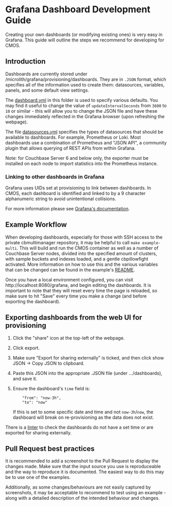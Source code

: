 # Grafana Dashboard Development Guide #

Creating your own dashboards (or modifying existing ones) is very easy in Grafana. This guide will outline the steps we recommend for developing for CMOS.

## Introduction ##

Dashboards are currently stored under /microlith/grafana/provisioning/dashboards. They are in `.JSON` format, which specifies all of the information used to create them: datasources, variables, panels, and some default view settings.

The [dashboard.yml](./provisioning/dashboards/dashboard.yml) in this folder is used to specify various defaults. You may find it useful to change the value of `updateIntervalSeconds` from `3600` to `10` or similar - this will allow you to change the JSON file and have these changes immediately reflected in the Grafana browser (upon refreshing the webpage).

The file [datasources.yml](./provisioning/datasources) specifies the types of datasources that should be available to dashboards. For example, Prometheus or Loki. Most dashboards use a combination of Prometheus and "JSON API", a community plugin that allows querying of REST APIs from within Grafana.

Note: for Couchbase Server 6 and below only, the exporter must be installed on each node to import statistics into the Prometheus instance.

### Linking to other dashboards in Grafana ###

Grafana uses UIDs set at provisioning to link between dashboards. In CMOS, each dashboard is identified and linked to by a 9 character alphanumeric string to avoid unintentional collisions.

For more information please see [Grafana's documentation](https://grafana.com/docs/grafana/latest/linking/dashboard-links/).

## Example Workflow ##

When developing dashboards, especially for those with SSH access to the private cbmultimanager repository, it may be helpful to call `make example-multi`. This will build and run the CMOS container as well as a number of Couchbase Server nodes, divided into the specified amount of clusters, with sample buckets and indexes loaded, and a gentle cbpillowfight activated. More information on how to use this and the various variables that can be changed can be found in the example's [README](/examples/containers/multi).

Once you have a local environment configured, you can visit http://localhost:8080/grafana, and begin editing the dashboards. It is important to note that they will reset every time the page is reloaded, so make sure to hit "Save" every time you make a change (and before exporting the dashboard).

## Exporting dashboards from the web UI for provisioning ##

1. Click the "share" icon at the top-left of the webpage.
2. Click export.
3. Make sure "Export for sharing externally" is ticked, and then click show JSON -> Copy JSON to clipboard.
4. Paste this JSON into the appropriate .JSON file (under .../dashboards), and save it.
5. Ensure the dashboard's `time` field is:
    ```"time": {
        "from": "now-3h",
        "to": "now"
    ```

    If this is set to some specific date and time and not `now-3h`/`now`, the dashboard will break on re-provisioning as the data does not exist.

There is a [linter](/tools/dashboards-lint.sh) to check the dashboards do not have a set time or are exported for sharing externally.

## Pull Request best practices ##

It is recommended to add a screenshot to the Pull Request to display the changes made. Make sure that the input source you use is reproduceable and the way to reproduce it is documented. The easiest way to do this may be to use one of the examples.

Additionally, as some changes/behaviours are not easily captured by screenshots, it may be acceptable to recommend to test using an example - along with a detailed description of the intended behaviour and changes.
